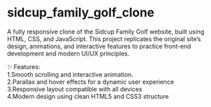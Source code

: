 # sidcup_family_golf_clone
A fully responsive clone of the Sidcup Family Golf website, built using HTML, CSS, and JavaScript. This project replicates the original site’s design, animations, and interactive features to practice front-end development and modern UI/UX principles.


✨ Features:  
1.Smooth scrolling and interactive animation.  
2.Parallax and hover effects for a dynamic user experience  
3.Responsive layout compatible with all devices  
4.Modern design using clean HTML5 and CSS3 structure
